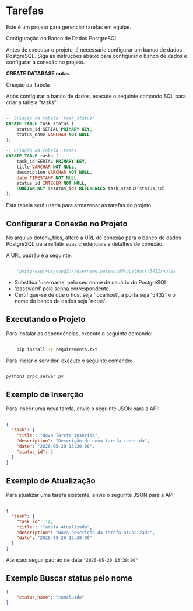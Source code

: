 # Tarefas

Este é um projeto para gerenciar tarefas em equipe.

Configuração do Banco de Dados PostgreSQL

Antes de executar o projeto, é necessário configurar um banco de dados PostgreSQL.
Siga as instruções abaixo para configurar o banco de dados e configurar a conexão no projeto.


**CREATE DATABASE notas**

Criação da Tabela

Após configurar o banco de dados, execute o seguinte comando SQL para criar a tabela "tasks":

```sql

-- Criação da tabela 'task_status'
CREATE TABLE task_status (
    status_id SERIAL PRIMARY KEY,
    status_name VARCHAR NOT NULL
);

-- Criação da tabela 'tasks'
CREATE TABLE tasks (
    task_id SERIAL PRIMARY KEY,
    title VARCHAR NOT NULL,
    description VARCHAR NOT NULL,
    date TIMESTAMP NOT NULL,
    status_id INTEGER NOT NULL,
    FOREIGN KEY (status_id) REFERENCES task_status(status_id)
);
```

Esta tabela será usada para armazenar as tarefas do projeto.

## Configurar a Conexão no Projeto

No arquivo dotenv_files, altere a URL de conexão para o banco de dados PostgreSQL para refletir suas credenciais e detalhes de conexão. 

A URL padrão é a seguinte:

```python

    'postgresql+psycopg2://username:password@localhost:5432/notas'

```

- Substitua 'username' pelo seu nome de usuário do PostgreSQL
- 'password' pela senha correspondente. 
- Certifique-se de que o host seja 'localhost', a porta seja '5432' e o nome do banco de dados seja 'notas'.

## Executando o Projeto

Para instalar as dependências, execute o seguinte comando:

```bash

    pip install -r requirements.txt

```

Para iniciar o servidor, execute o seguinte comando:

```bash

python3 grpc_server.py

```
## Exemplo de Inserção

Para inserir uma nova tarefa, envie o seguinte JSON para a API:

```json

{
  "task": {
    "title": "Nova Tarefa Inserida",
    "description": "Descrição da nova tarefa inserida",
    "date": "2026-05-20 13:30:00",
    "status_id": 2
  }
}
```
## Exemplo de Atualização

Para atualizar uma tarefa existente, envie o seguinte JSON para a API:

```json

{
  "task": {
    "task_id": 14,
    "title": "Tarefa Atualizada",
    "description": "Nova descrição da tarefa atualizada",
    "date": "2026-05-20 13:30:00"
  }
}
```

Atenção: seguir padrão de data `"2026-05-20 13:30:00"`

## Exemplo Buscar status pelo nome

```json
{
	"status_name": "concluido"
}
```
